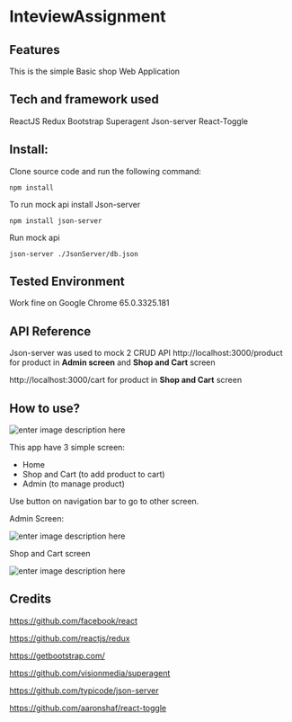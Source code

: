 
# InteviewAssignment

## Features
This is the simple Basic shop Web Application

## **Tech and framework used**
ReactJS
Redux
Bootstrap
Superagent
Json-server
React-Toggle

## **Install:**
Clone source code and run the following command:

    npm install

To run mock api install Json-server

    npm install json-server

Run mock api

    json-server ./JsonServer/db.json
    
 

## Tested Environment
Work fine on Google Chrome 65.0.3325.181

## API Reference
Json-server was used to mock 2 CRUD API
http://localhost:3000/product for product  in **Admin screen** and **Shop and Cart** screen

http://localhost:3000/cart for product  in  **Shop and Cart** screen

## How to use?

![enter image description here](https://lh3.googleusercontent.com/t9yLe_LEDGYsEjwTRYVhhRaTXXn9oBBkOYTdNpMuEy-Uk_OC5DOQJH08mCCuT1FpvJgzlZIfJzw2 "Home screen")

This app have 3 simple screen:

 - Home 
 - Shop and Cart (to add product to cart) 
 - Admin (to manage product)

Use button on navigation bar to go to other screen.

Admin Screen:

![enter image description here](https://lh3.googleusercontent.com/Jrzx45YuNS5oB_bbdaSiF-cNHdCWJeVW2bVpa_mFkfUylHIYWLuujvW_yZkFRD0ZFM7rKGu_q56A)

Shop and Cart screen

![enter image description here](https://lh3.googleusercontent.com/Yf-8Mp6yuhMxuGqFqfkyV7rPYOw-8F8HNnA3neO0sF4TXzrhGPCZXnJ5Y8qLxAXKnZbPCv5iEjUy)

## Credits
https://github.com/facebook/react

https://github.com/reactjs/redux

https://getbootstrap.com/

https://github.com/visionmedia/superagent

https://github.com/typicode/json-server

https://github.com/aaronshaf/react-toggle


